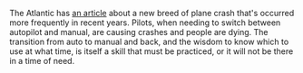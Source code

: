The Atlantic has [an article](http://www.theatlantic.com/magazine/archive/2013/11/the-great-forgetting/309516/) about a new breed of plane crash that's occurred more frequently in recent years. Pilots, when needing to switch between autopilot and manual, are causing crashes and people are dying. The transition from auto to manual and back, and the wisdom to know which to use at what time, is itself a skill that must be practiced, or it will not be there in a time of need.

